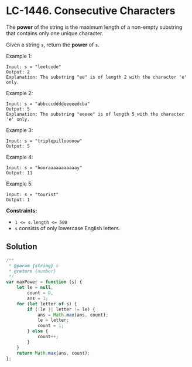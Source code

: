 # LC-1446. Consecutive Characters

The **power** of the string is the maximum length of a non-empty substring that contains only one unique character.

Given a string `s`, return the **power** of `s`.

Example 1:

```
Input: s = "leetcode"
Output: 2
Explanation: The substring "ee" is of length 2 with the character 'e' only.
```

Example 2:

```
Input: s = "abbcccddddeeeeedcba"
Output: 5
Explanation: The substring "eeeee" is of length 5 with the character 'e' only.
```

Example 3:

```
Input: s = "triplepillooooow"
Output: 5
```

Example 4:

```
Input: s = "hooraaaaaaaaaaay"
Output: 11
```

Example 5:

```
Input: s = "tourist"
Output: 1
```

**Constraints:**

-   `1 <= s.length <= 500`
-   `s` consists of only lowercase English letters.

## Solution

```javascript
/**
 * @param {string} s
 * @return {number}
 */
var maxPower = function (s) {
    let le = null,
        count = 0,
        ans = 1;
    for (let letter of s) {
        if (!le || letter != le) {
            ans = Math.max(ans, count);
            le = letter;
            count = 1;
        } else {
            count++;
        }
    }
    return Math.max(ans, count);
};
```
